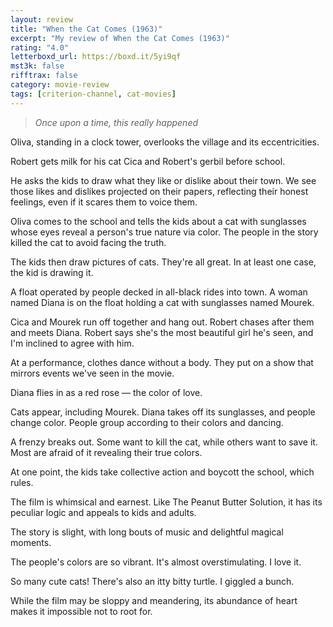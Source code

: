 ```yaml
---
layout: review
title: "When the Cat Comes (1963)"
excerpt: "My review of When the Cat Comes (1963)"
rating: "4.0"
letterboxd_url: https://boxd.it/5yi9qf
mst3k: false
rifftrax: false
category: movie-review
tags: [criterion-channel, cat-movies]
---
```


<blockquote><i>Once upon a time, this really happened</i></blockquote>

Oliva, standing in a clock tower, overlooks the village and its eccentricities.

Robert gets milk for his cat Cica and Robert's gerbil before school.

He asks the kids to draw what they like or dislike about their town. We see those likes and dislikes projected on their papers, reflecting their honest feelings, even if it scares them to voice them.

Oliva comes to the school and tells the kids about a cat with sunglasses whose eyes reveal a person's true nature via color. The people in the story killed the cat to avoid facing the truth.

The kids then draw pictures of cats. They're all great. In at least one case, the kid is drawing it.

A float operated by people decked in all-black rides into town. A woman named Diana is on the float holding a cat with sunglasses named Mourek.

Cica and Mourek run off together and hang out. Robert chases after them and meets Diana. Robert says she's the most beautiful girl he's seen, and I'm inclined to agree with him.

At a performance, clothes dance without a body. They put on a show that mirrors events we've seen in the movie.

Diana flies in as a red rose — the color of love.

Cats appear, including Mourek. Diana takes off its sunglasses, and people change color. People group according to their colors and dancing.

A frenzy breaks out. Some want to kill the cat, while others want to save it. Most are afraid of it revealing their true colors.

At one point, the kids take collective action and boycott the school, which rules.

The film is whimsical and earnest. Like The Peanut Butter Solution, it has its peculiar logic and appeals to kids and adults.

The story is slight, with long bouts of music and delightful magical moments.

The people's colors are so vibrant. It's almost overstimulating. I love it.

So many cute cats! There's also an itty bitty turtle. I giggled a bunch.

While the film may be sloppy and meandering, its abundance of heart makes it impossible not to root for.

